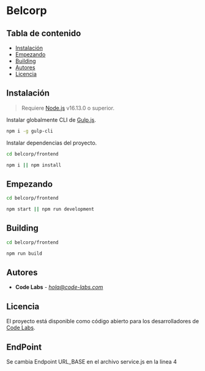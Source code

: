 # Belcorp

## Tabla de contenido
- [Instalación](#instalacion)
- [Empezando](#empezando)
- [Building](#building)
- [Autores](#autores)
- [Licencia](#licencia)

## Instalación

> Requiere [Node.js](https://nodejs.org/) v16.13.0 o superior.

Instalar globalmente CLI de [Gulp.js](https://gulpjs.com/).
```sh
npm i -g gulp-cli
```

Instalar dependencias del proyecto.
```sh
cd belcorp/frontend
```
```sh
npm i || npm install
```

## Empezando
```sh
cd belcorp/frontend
```
```sh
npm start || npm run development
```

## Building
```sh
cd belcorp/frontend
```
```sh
npm run build
```

## Autores
* **Code Labs** - *hola@code-labs.com*

## Licencia
El proyecto está disponible como código abierto para los desarrolladores de [Code Labs](https://www.code-labs.com/).

## EndPoint
Se cambia Endpoint URL_BASE en el archivo service.js en la linea 4

